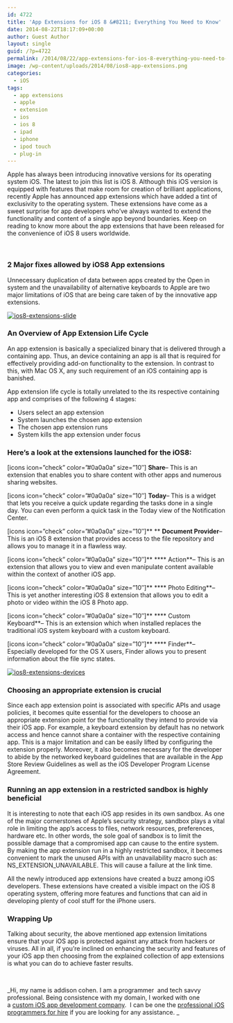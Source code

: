 ```yaml
---
id: 4722
title: 'App Extensions for iOS 8 &#8211; Everything You Need to Know'
date: 2014-08-22T18:17:09+00:00
author: Guest Author
layout: single
guid: /?p=4722
permalink: /2014/08/22/app-extensions-for-ios-8-everything-you-need-to-know/
image: /wp-content/uploads/2014/08/ios8-app-extensions.png
categories:
  - iOS
tags:
  - app extensions
  - apple
  - extension
  - ios
  - ios 8
  - ipad
  - iphone
  - ipod touch
  - plug-in
---
```

Apple has always been introducing innovative versions for its operating system iOS. The latest to join this list is iOS 8. Although this iOS version is equipped with features that make room for creation of brilliant applications, recently Apple has announced app extensions which have added a tint of exclusivity to the operating system. These extensions have come as a sweet surprise for app developers who&#8217;ve always wanted to extend the functionality and content of a single app beyond boundaries. Keep on reading to know more about the app extensions that have been released for the convenience of iOS 8 users worldwide.

&nbsp;

### 2 Major fixes allowed by iOS8 App extensions

Unnecessary duplication of data between apps created by the Open in system and the unavailability of alternative keyboards to Apple are two major limitations of iOS that are being care taken of by the innovative app extensions.

[<img class="aligncenter wp-image-4725" src="/wp-content/uploads/2014/08/ios8-extensions-slide.png" alt="ios8-extensions-slide" width="662" height="371" srcset="/wp-content/uploads/2014/08/ios8-extensions-slide.png 935w, /wp-content/uploads/2014/08/ios8-extensions-slide-300x168.png 300w, /wp-content/uploads/2014/08/ios8-extensions-slide-180x100.png 180w, /wp-content/uploads/2014/08/ios8-extensions-slide-360x201.png 360w, /wp-content/uploads/2014/08/ios8-extensions-slide-790x442.png 790w" sizes="(max-width: 662px) 100vw, 662px" />](/wp-content/uploads/2014/08/ios8-extensions-slide.png)

### An Overview of App Extension Life Cycle

An app extension is basically a specialized binary that is delivered through a containing app. Thus, an device containing an app is all that is required for effectively providing add-on functionality to the extension. In contrast to this, with Mac OS X, any such requirement of an iOS containing app is banished.

App extension life cycle is totally unrelated to the its respective containing app and comprises of the following 4 stages:

  * Users select an app extension
  * System launches the chosen app extension
  * The chosen app extension runs
  * System kills the app extension under focus

### Here&#8217;s a look at the extensions launched for the iOS8:

[icons icon=&#8221;check&#8221; color=&#8221;#0a0a0a&#8221; size=&#8221;10&#8243;] **Share**&#8211; This is an extension that enables you to share content with other apps and numerous sharing websites.

[icons icon=&#8221;check&#8221; color=&#8221;#0a0a0a&#8221; size=&#8221;10&#8243;] **Today**&#8211; This is a widget that lets you receive a quick update regarding the tasks done in a single day. You can even perform a quick task in the Today view of the Notification Center.

[icons icon=&#8221;check&#8221; color=&#8221;#0a0a0a&#8221; size=&#8221;10&#8243;]** ** **Document Provider**&#8211; This is an iOS 8 extension that provides access to the file repository and allows you to manage it in a flawless way.

[icons icon=&#8221;check&#8221; color=&#8221;#0a0a0a&#8221; size=&#8221;10&#8243;]** **** Action**&#8211; This is an extension that allows you to view and even manipulate content available within the context of another iOS app.

[icons icon=&#8221;check&#8221; color=&#8221;#0a0a0a&#8221; size=&#8221;10&#8243;]** **** Photo Editing**&#8211; This is yet another interesting iOS 8 extension that allows you to edit a photo or video within the iOS 8 Photo app.

[icons icon=&#8221;check&#8221; color=&#8221;#0a0a0a&#8221; size=&#8221;10&#8243;]** **** Custom Keyboard**&#8211; This is an extension which when installed replaces the traditional iOS system keyboard with a custom keyboard.

[icons icon=&#8221;check&#8221; color=&#8221;#0a0a0a&#8221; size=&#8221;10&#8243;]** **** Finder**&#8211; Especially developed for the OS X users, Finder allows you to present information about the file sync states.

[<img class="aligncenter wp-image-4727" src="/wp-content/uploads/2014/08/ios8-extensions-devices.png" alt="ios8-extensions-devices" width="579" height="338" srcset="/wp-content/uploads/2014/08/ios8-extensions-devices.png 939w, /wp-content/uploads/2014/08/ios8-extensions-devices-300x175.png 300w, /wp-content/uploads/2014/08/ios8-extensions-devices-180x105.png 180w, /wp-content/uploads/2014/08/ios8-extensions-devices-360x210.png 360w, /wp-content/uploads/2014/08/ios8-extensions-devices-790x461.png 790w" sizes="(max-width: 579px) 100vw, 579px" />](/wp-content/uploads/2014/08/ios8-extensions-devices.png)

### Choosing an appropriate extension is crucial

Since each app extension point is associated with specific APIs and usage policies, it becomes quite essential for the developers to choose an appropriate extension point for the functionality they intend to provide via their iOS app. For example, a keyboard extension by default has no network access and hence cannot share a container with the respective containing app. This is a major limitation and can be easily lifted by configuring the extension properly. Moreover, it also becomes necessary for the developer to abide by the networked keyboard guidelines that are available in the App Store Review Guidelines as well as the iOS Developer Program License Agreement.

### Running an app extension in a restricted sandbox is highly beneficial

It is interesting to note that each iOS app resides in its own sandbox. As one of the major cornerstones of Apple&#8217;s security strategy, sandbox plays a vital role in limiting the app&#8217;s access to files, network resources, preferences, hardware etc. In other words, the sole goal of sandbox is to limit the possible damage that a compromised app can cause to the entire system. By making the app extension run in a highly restricted sandbox, it becomes convenient to mark the unused APIs with an unavailability macro such as: NS\_EXTENSION\_UNAVAILABLE. This will cause a failure at the link time.

All the newly introduced app extensions have created a buzz among iOS developers. These extensions have created a visible impact on the iOS 8 operating system, offering more features and functions that can aid in developing plenty of cool stuff for the iPhone users.

### Wrapping Up

Talking about security, the above mentioned app extension limitations ensure that your iOS app is protected against any attack from hackers or viruses. All in all, if you&#8217;re inclined on enhancing the security and features of your iOS app then choosing from the explained collection of app extensions is what you can do to achieve faster results.

&nbsp;

_Hi, my name is addison cohen. I am a programmer  and tech savvy professional. Being consistence with my domain, I worked with one a [custom iOS app development company](http://www.appsted.com/services/iphone-development).  I can be one the [professional iOS programmers for hire](http://www.appsted.com/hire-iphone-developers) if you are looking for any assistance. _
